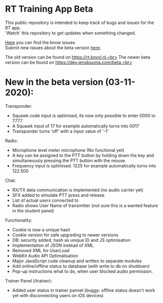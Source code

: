 # RT Training App Beta

This public repository is intended to keep track of bugs and issues for the RT app.<br>
'Watch' this repository to get updates when something changed.

<a href="https://github.com/jensbouma/RT-issuetracker/issues" target="_blank">Here</a> you can find the know issues.<br>
Submit new issues about the beta version <a href="https://github.com/jensbouma/RT-issuetracker/issues/new" target="_blank">here</a>.

The old version can be found on https://rt.knvvl.nl.<br>
The newer beta version can be found on https://dev.jensbouma.com/beta.<br>

# New in the beta version (03-11-2020):
Transponder:
- Squawk code input is optimised, its now only possible to enter 0000 to 7777
- A Squawk input of 17 for example automatically turns into 0017
- Transponder turns 'off' with a input value of '-1'

Radio:
- Microphone level meter microphone (No functional yet)
- A key can be assigned to the PTT button by holding down the key and simultaneously pressing the PTT button with the mouse.
- Frequency input is optimised. 1225 for example automatically turns into 122.500

Chat:
- RX/TX data communication is implemented (no audio carrier yet)
- SFX added to simulate PTT press and release
- List of actual users connected to
- Radio shows User Name of transmitter (not sure this is a wanted feature in the student panel)

Functionality:
- Cookie is now a unique hash
- Cookie version for safe upgrading to newer versions
- DB: security added, hash as unique ID and JS optimisation
- Implementation of JSON instead of XML
- Removed XML for UserLoad
- WebKit Audio API Optimalisation
- Major JavaScript code cleanup and written to separate modules
- Add online/offline status to database (with write to db on shutdown)
- Pop-up instructions what to do, when user blocked audio permission.

Trainer Panel (/trainer):
- Added user status in trainer pannel (buggy: offline status doesn't work yet with disconnecting users on iOS devices)
